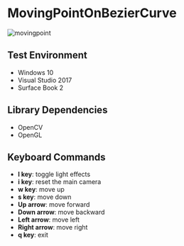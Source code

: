 # MovingPointOnBezierCurve


![movingpoint](https://user-images.githubusercontent.com/17864157/62411453-d97ad480-b62d-11e9-9271-1e67bcec5697.gif)




## Test Environment
  * Windows 10
  * Visual Studio 2017
  * Surface Book 2
  
## Library Dependencies
  * OpenCV
  * OpenGL

## Keyboard Commands
  * **l key**: toggle light effects
  * **i key**: reset the main camera
  * **w key**: move up
  * **s key**: move down
  * **Up arrow**: move forward
  * **Down arrow**: move backward
  * **Left arrow**: move left
  * **Right arrow**: move right
  * **q key**: exit

